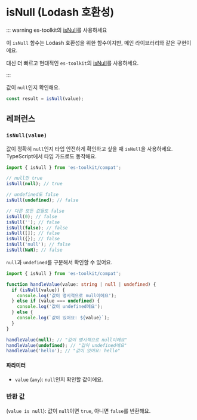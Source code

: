 # isNull (Lodash 호환성)

::: warning es-toolkit의 [isNull](../../predicate/isNull.md)를 사용하세요

이 `isNull` 함수는 Lodash 호환성을 위한 함수이지만, 메인 라이브러리와 같은 구현이에요.

대신 더 빠르고 현대적인 `es-toolkit`의 [isNull](../../predicate/isNull.md)를 사용하세요.

:::

값이 `null`인지 확인해요.

```typescript
const result = isNull(value);
```

## 레퍼런스

### `isNull(value)`

값이 정확히 `null`인지 타입 안전하게 확인하고 싶을 때 `isNull`을 사용하세요. TypeScript에서 타입 가드로도 동작해요.

```typescript
import { isNull } from 'es-toolkit/compat';

// null만 true
isNull(null); // true

// undefined도 false
isNull(undefined); // false

// 다른 모든 값들도 false
isNull(0); // false
isNull(''); // false
isNull(false); // false
isNull([]); // false
isNull({}); // false
isNull('null'); // false
isNull(NaN); // false
```

`null`과 `undefined`를 구분해서 확인할 수 있어요.

```typescript
import { isNull } from 'es-toolkit/compat';

function handleValue(value: string | null | undefined) {
  if (isNull(value)) {
    console.log('값이 명시적으로 null이에요');
  } else if (value === undefined) {
    console.log('값이 undefined에요');
  } else {
    console.log(`값이 있어요: ${value}`);
  }
}

handleValue(null); // "값이 명시적으로 null이에요"
handleValue(undefined); // "값이 undefined에요"
handleValue('hello'); // "값이 있어요: hello"
```

#### 파라미터

- `value` (`any`): `null`인지 확인할 값이에요.

### 반환 값

(`value is null`): 값이 `null`이면 `true`, 아니면 `false`를 반환해요.

